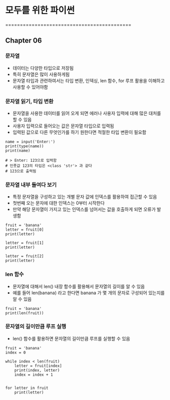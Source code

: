 # 모두를 위한 파이썬

===========================================

## Chapter 06


### 문자열
- 데이터는 다양한 타입으로 저장됨
- 특히 문자열은 많이 사용하게됨
- 문자열 타입과 관련하여서는 타입 변환, 인덱싱, len 함수, for 루프 활용을 이해하고 사용할 수 있어야함


### 문자열 읽기, 타입 변환
- 문자열을 사용한 데이터를 읽어 오게 되면 에러나 사용자 입력에 대해 많은 대처를 할 수 있음
- 사용자 입력으로 들어오는 값은 문자열 타입으로 입력됨
- 입력된 값으로 다른 무엇인가를 하기 원한다면 적절한 타입 변환이 필요함

```
name = input('Enter:')
print(type(name))
print(name)

# > Enter: 123으로 입력함
# 인풋값 123의 타입은 <class 'str'> 과 같다
# 123으로 출력됨
```


### 문자열 내부 들여다 보기
- 특정 문자열을 구성하고 있는 개별 문자 값에 인덱스를 활용하여 접근할 수 있음
- 첫번째 오는 문자에 대한 인덱스는 0부터 시작한다
- 만약 해당 문자열이 가지고 있는 인덱스를 넘어서는 값을 호출하게 되면 오류가 발생함

```
fruit = 'banana'
letter = fruit[0]
print(letter)

letter = fruit[1]
print(letter)

letter = fruit[2]
print(letter)
```


### len 함수
- 문자열에 대해서 len() 내장 함수를 활용해서 문자열의 길이를 알 수 있음
- 예를 들어 len(banana) 라고 한다면 banana 가 몇 개의 문자로 구성되어 있는지를 알 수 있음

```
fruit = 'banana'
print(len(fruit))
```


### 문자열의 길이만큼 루프 실행
- len() 함수를 활용하면 문자열의 길이만큼 루프를 실행할 수 있음

```
fruit = 'banana'
index = 0

while index < len(fruit)
    letter = fruit[index]
    print(index, letter)
    index = index + 1


for letter in fruit
    print(letter)
```